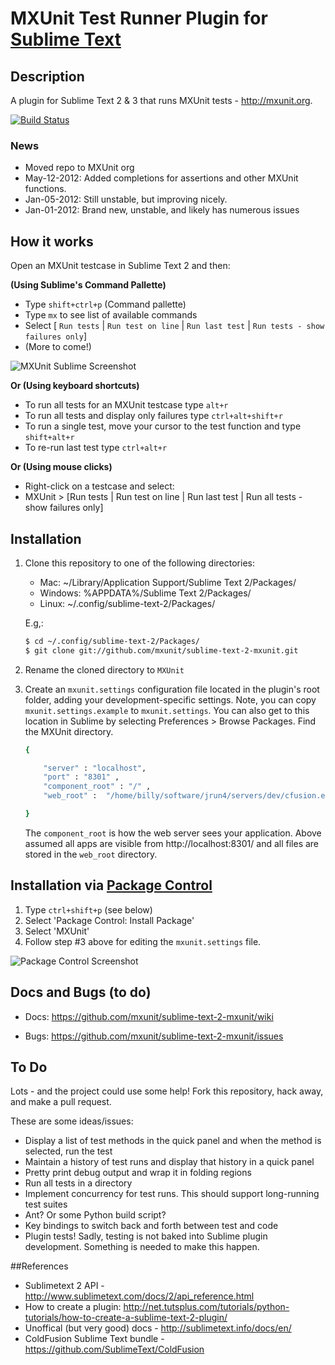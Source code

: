 # MXUnit Test Runner Plugin for [Sublime Text](http://www.sublimetext.com/)

## Description
A plugin for Sublime Text 2 & 3 that runs MXUnit tests - http://mxunit.org.

[![Build Status](https://travis-ci.org/mxunit/sublime-text-2-mxunit.svg?branch=master)](https://travis-ci.org/mxunit/sublime-text-2-mxunit)


### News
 - Moved repo to MXUnit org
 - May-12-2012:  Added completions for assertions and other MXUnit functions.
 - Jan-05-2012:  Still unstable, but improving nicely. 
 - Jan-01-2012:  Brand new, unstable, and likely has numerous issues



## How it works

Open an MXUnit testcase in Sublime Text 2 and then:

__(Using Sublime's Command Pallette)__

 - Type ```shift+ctrl+p``` (Command pallette)
 - Type ```mx``` to see list of available commands
 - Select [ ```Run tests``` | ```Run test on line``` | ```Run last test``` | ```Run tests - show failures only```]
 - (More to come!)


![MXUnit Sublime Screenshot](https://github.com/mxunit/sublime-text-2-mxunit/raw/master/MXUnit-Sublime-Text-Command_Window.png)


__Or (Using keyboard shortcuts)__

 - To run all tests for an MXUnit testcase type ```alt+r```
 - To run all tests and display only failures type ```ctrl+alt+shift+r```
 - To run a single test, move your cursor to the test function and type ```shift+alt+r```
 - To re-run last test type ```ctrl+alt+r```



__Or (Using mouse clicks)__

  - Right-click on a testcase and select: 
  - MXUnit > [Run tests | Run test on line | Run last test | Run all tests - show failures only]


## Installation

1. Clone this repository to one of the following directories:

 	- Mac: ~/Library/Application Support/Sublime Text 2/Packages/
 	- Windows: %APPDATA%/Sublime Text 2/Packages/
 	- Linux: ~/.config/sublime-text-2/Packages/

	E.g,: 

	```bash
	$ cd ~/.config/sublime-text-2/Packages/
	$ git clone git://github.com/mxunit/sublime-text-2-mxunit.git

	```
2. Rename the cloned directory to ```MXUnit```

3. Create an ```mxunit.settings``` configuration file located in the plugin's root folder,
   adding your development-specific settings. Note, you can copy ```mxunit.settings.example``` to 
   ```mxunit.settings```.  You can also get to this location in Sublime by selecting
   Preferences > Browse Packages. Find the MXUnit directory.

	```bash
	{
	
		"server" : "localhost",
		"port" : "8301" ,
		"component_root" : "/" ,
		"web_root" :  "/home/billy/software/jrun4/servers/dev/cfusion.ear/cfusion.war/" ,
	
	}
	``` 
	The ```component_root``` is how the web server sees your application. Above assumed all apps are visible from
	http://localhost:8301/  and all files are stored in the  ```web_root``` directory.


## Installation via [Package Control](http://wbond.net/sublime_packages/package_control)

1. Type ```ctrl+shift+p``` (see below)
2. Select 'Package Control: Install Package' 
3. Select 'MXUnit'
4. Follow step #3 above for editing the ```mxunit.settings``` file.

![Package Control Screenshot](https://github.com/mxunit/sublime-text-2-mxunit/raw/master/pacakge-control-ss.png)


## Docs and Bugs (to do)

 - Docs: https://github.com/mxunit/sublime-text-2-mxunit/wiki
  
 - Bugs: https://github.com/mxunit/sublime-text-2-mxunit/issues


## To Do
Lots - and the project could use some help!  Fork this repository, hack away, and make a pull request.  

These are some ideas/issues:

 - Display a list of test methods in the quick panel and when the method is selected, run the test
 - Maintain a history of test runs and display that history in a quick panel
 - Pretty print debug output and wrap it in folding regions
 - Run all tests in a directory
 - Implement concurrency for test runs.  This should support long-running test suites
 - Ant? Or some Python build script?
 - Key bindings to switch back and forth between test and code
 - Plugin tests!  Sadly, testing is not baked into Sublime plugin development. Something is needed to make this happen.


##References

 - Sublimetext 2 API - http://www.sublimetext.com/docs/2/api_reference.html
 - How to create a plugin: http://net.tutsplus.com/tutorials/python-tutorials/how-to-create-a-sublime-text-2-plugin/
 - Unoffical (but very good) docs - http://sublimetext.info/docs/en/
 - ColdFusion Sublime Text bundle - https://github.com/SublimeText/ColdFusion
 	


